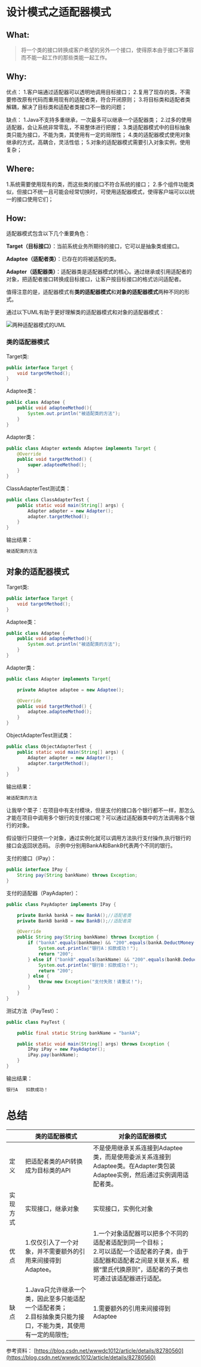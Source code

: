 # 设计模式之适配器模式
## What:

>将一个类的接口转换成客户希望的另外一个接口，使得原本由于接口不兼容而不能一起工作的那些类能一起工作。


## Why:
优点：
1.客户端通过适配器可以透明地调用目标接口；
2.复用了现存的类，不需要修改原有代码而重用现有的适配者类，符合开闭原则；
3.将目标类和适配者类解耦，解决了目标类和适配者类接口不一致的问题；

缺点：
1.Java不支持多重继承，一次最多可以继承一个适配器类；
2.过多的使用适配器，会让系统非常零乱，不易整体进行把握；
3.类适配器模式中的目标抽象类只能为接口，不能为类，其使用有一定的局限性；
4.类的适配器模式使用对象继承的方式，高耦合，灵活性低；
5.对象的适配器模式需要引入对象实例，使用复杂；


## Where:
1.系统需要使用现有的类，而这些类的接口不符合系统的接口；
2.多个组件功能类似，但接口不统一且可能会经常切换时，可使用适配器模式，使得客户端可以以统一的接口使用它们；

## How:

适配器模式包含以下几个重要角色：

**Target（目标接口）**：当前系统业务所期待的接口，它可以是抽象类或接口。

**Adaptee（适配者类）**：已存在的将被适配的类。

**Adapter（适配器类）**：适配器类是适配器模式的核心。通过继承或引用适配者的对象，把适配者接口转换成目标接口，让客户按目标接口的格式访问适配者。

值得注意的是，适配器模式有**类的适配器模式**和**对象的适配器模式**两种不同的形式。

通过以下UML有助于更好理解类的适配器模式和对象的适配器模式：

![两种适配器模式的UML](https://raw.githubusercontent.com/MuggleLee/PicGo/master/%E8%AE%BE%E8%AE%A1%E6%A8%A1%E5%BC%8F/%E9%80%82%E9%85%8D%E5%99%A8%E6%A8%A1%E5%BC%8F/Pattern-Adapter.png)


### 类的适配器模式

Target类:
```java
public interface Target {
    void targetMethod();
}
```
Adaptee类：
```java
public class Adaptee {
    public void adapteeMethod(){
        System.out.println("被适配类的方法");
    }
}
```
Adapter类：
```java
public class Adapter extends Adaptee implements Target {
    @Override
    public void targetMethod() {
        super.adapteeMethod();
    }
}
```
ClassAdapterTest测试类：
```java
public class ClassAdapterTest {
    public static void main(String[] args) {
        Adapter adapter = new Adapter();
        adapter.targetMethod();
    }
}
```
输出结果：
```java
被适配类的方法
```


## 对象的适配器模式
Target类:
```java
public interface Target {
    void targetMethod();
}
```
Adaptee类：
```java
public class Adaptee {
    public void adapteeMethod(){
        System.out.println("被适配类的方法");
    }
}
```
Adapter类：
```java
public class Adapter implements Target{

    private Adaptee adaptee = new Adaptee();

    @Override
    public void targetMethod() {
        adaptee.adapteeMethod();
    }
}
```
ObjectAdapterTest测试类：
```java
public class ObjectAdapterTest {
    public static void main(String[] args) {
        Adapter adapter = new Adapter();
        adapter.targetMethod();
    }
}
```
输出结果：
```java
被适配类的方法
```

让我举个栗子：在项目中有支付模块，但是支付的接口各个银行都不一样，那怎么才能在项目中调用多个银行的支付接口呢？可以通过适配器类中的方法调用各个银行的对象。

假设银行只提供一个对象，通过实例化就可以调用方法执行支付操作,执行银行的接口会返回状态码。
示例中分别用BankA和BankB代表两个不同的银行。

支付的接口（IPay）：
```java
public interface IPay {
    String pay(String bankName) throws Exception;
}
```
支付的适配器（PayAdapter）：
```java
public class PayAdapter implements IPay {

    private BankA bankA = new BankA();//适配者类
    private BankB bankB = new BankB();//适配者类

    @Override
    public String pay(String bankName) throws Exception {
        if ("bankA".equals(bankName) && "200".equals(bankA.DeductMoney())) {
            System.out.println("银行A：扣款成功！");
            return "200";
        } else if ("bankB".equals(bankName) && "200".equals(bankB.DeductMoney())) {
            System.out.println("银行B：扣款成功！");
            return "200";
        } else {
            throw new Exception("支付失败！请重试！");
        }
    }
}
```
测试方法（PayTest）：
```java
public class PayTest {

    public final static String bankName = "bankA";

    public static void main(String[] args) throws Exception {
        IPay iPay = new PayAdapter();
        iPay.pay(bankName);
    }
}
```
输出结果：
```java
银行A   扣款成功！
```

# 总结

||类的适配器模式|对象的适配器模式|
|-|-|-|
|定义|把适配者类的API转换成为目标类的API|不是使用继承关系连接到Adaptee类，而是使用委派关系连接到Adaptee类。在Adapter类包装Adaptee实例，然后通过实例调用适配者类。|
|实现方式|实现接口，继承对象|实现接口，实例化对象|
|优点|1.仅仅引入了一个对象，并不需要额外的引用来间接得到Adaptee。|1.一个对象适配器可以把多个不同的适配者适配到同一个目标；</br>2.可以适配一个适配者的子类，由于适配器和适配者之间是关联关系，根据“里氏代换原则”，适配者的子类也可通过该适配器进行适配。|
|缺点|1.Java只允许继承一个类，因此至多只能适配一个适配者类；</br>2.目标抽象类只能为接口，不能为类，其使用有一定的局限性;|1.需要额外的引用来间接得到Adaptee|


参考资料：
[https://blog.csdn.net/wwwdc1012/article/details/82780560](https://blog.csdn.net/wwwdc1012/article/details/82780560)